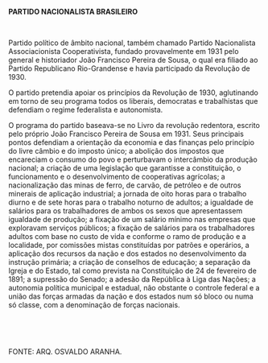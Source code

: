 **PARTIDO NACIONALISTA BRASILEIRO**

 

Partido político de âmbito nacional, também chamado Partido Nacionalista
Associacionista Cooperativista, fundado provavelmente em 1931 pelo
general e historiador João Francisco Pereira de Sousa, o qual era
filiado ao Partido Republicano Rio-Grandense e havia participado da
Revolução de 1930.

O partido pretendia apoiar os princípios da Revolução de 1930,
aglutinando em torno de seu programa todos os liberais, democratas e
trabalhistas que defendiam o regime federalista e autonomista.

O programa do partido baseava-se no Livro da revolução redentora,
escrito pelo próprio João Francisco Pereira de Sousa em 1931. Seus
principais pontos defendiam a orientação da economia e das finanças pelo
princípio do livre câmbio e do imposto único; a abolição dos impostos
que encareciam o consumo do povo e perturbavam o intercâmbio da produção
nacional; a criação de uma legislação que garantisse a constituição, o
funcionamento e o desenvolvimento de cooperativas agrícolas; a
nacionalização das minas de ferro, de carvão, de petróleo e de outros
minerais de aplicação industrial; a jornada de oito horas para o
trabalho diurno e de sete horas para o trabalho noturno de adultos; a
igualdade de salários para os trabalhadores de ambos os sexos que
apresentassem igualdade de produção; a fixação de um salário mínimo nas
empresas que exploravam serviços públicos; a fixação de salários para os
trabalhadores adultos com base no custo de vida e conforme o ramo de
produção e a localidade, por comissões mistas constituídas por patrões e
operários, a aplicação dos recursos da nação e dos estados no
desenvolvimento da instrução primária; a criação de conselhos de
educação; a separação da Igreja e do Estado, tal como prevista na
Constituição de 24 de fevereiro de 1891; a supressão do Senado; a adesão
da República à Liga das Nações; a autonomia política municipal e
estadual, não obstante o controle federal e a união das forças armadas
da nação e dos estados num só bloco ou numa só classe, com a denominação
de forças nacionais.

 

 

FONTE: ARQ. OSVALDO ARANHA.

 
